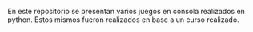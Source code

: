 En este repositorio se presentan varios juegos en consola realizados en python.
Estos mismos fueron realizados en base a un curso realizado.

